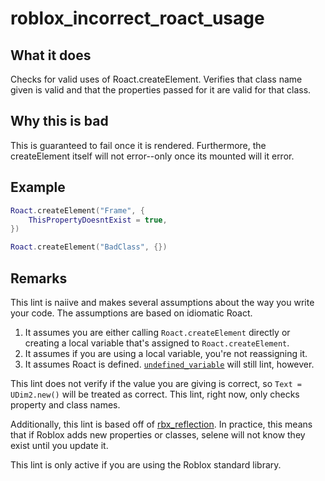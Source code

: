 # roblox_incorrect_roact_usage
## What it does
Checks for valid uses of Roact.createElement. Verifies that class name given is valid and that the properties passed for it are valid for that class.

## Why this is bad
This is guaranteed to fail once it is rendered. Furthermore, the createElement itself will not error--only once its mounted will it error.

## Example
```lua
Roact.createElement("Frame", {
    ThisPropertyDoesntExist = true,
})

Roact.createElement("BadClass", {})
```

## Remarks
This lint is naiive and makes several assumptions about the way you write your code. The assumptions are based on idiomatic Roact.

1. It assumes you are either calling `Roact.createElement` directly or creating a local variable that's assigned to `Roact.createElement`.
2. It assumes if you are using a local variable, you're not reassigning it.
3. It assumes Roact is defined. [`undefined_variable`](./undefined_variable.md) will still lint, however.

This lint does not verify if the value you are giving is correct, so `Text = UDim2.new()` will be treated as correct. This lint, right now, only checks property and class names.

Additionally, this lint is based off of [rbx_reflection](https://docs.rs/rbx_reflection/3/rbx_reflection/). In practice, this means that if Roblox adds new properties or classes, selene will not know they exist until you update it.

This lint is only active if you are using the Roblox standard library.
